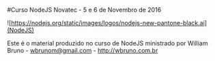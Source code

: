 #Curso NodeJS Novatec - 5 e 6 de Novembro de 2016

![https://nodejs.org/static/images/logos/nodejs-new-pantone-black.ai](NodeJS)

Este é o material produzido no curso de NodeJS ministrado por William Bruno - wbrunom@gmail.com - http://wbruno.com.br

